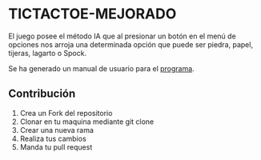 # TICTACTOE-MEJORADO
El juego posee el método IA que al presionar un botón en el menú de opciones nos arroja una determinada opción que puede ser piedra, papel, tijeras, lagarto o Spock.

Se ha generado un manual de usuario para el [programa](https://drive.google.com/file/d/1dYH08iuEdIda0NNxHKCx9E7FQaB-MgpV/view?usp=sharing "programa").  

Contribución
------------
1. Crea un Fork del repositorio
2. Clonar en tu maquina mediante git clone 
3. Crear una nueva rama
4. Realiza tus cambios
5. Manda tu pull request
